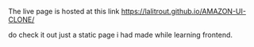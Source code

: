 The live page is hosted at this link https://lalitrout.github.io/AMAZON-UI-CLONE/

do check it out just a static page i had made while learning frontend.

